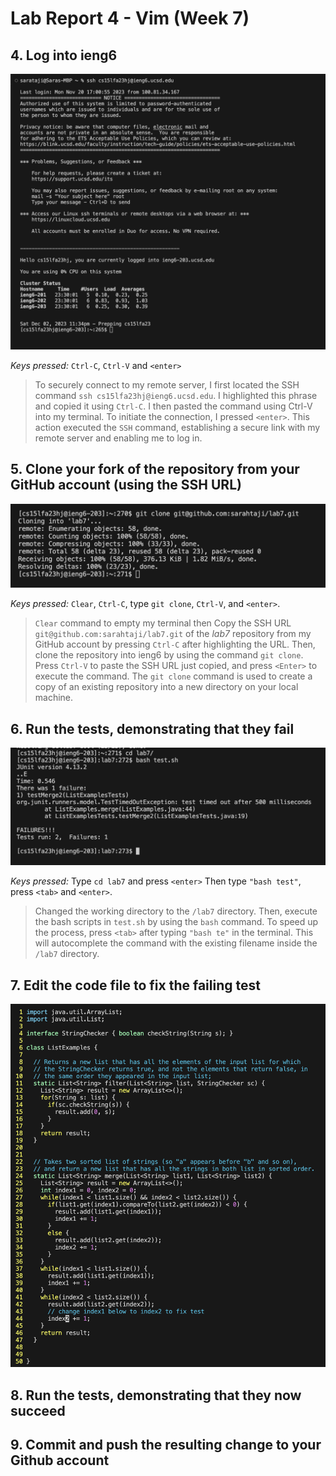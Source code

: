 # Lab Report 4 - Vim (Week 7)

## 4. Log into ieng6

![Image](loginssh.png)

*Keys pressed:* `Ctrl-C`, `Ctrl-V` and `<enter>`

> To securely connect to my remote server, I first located the SSH command ```ssh cs15lfa23hj@ieng6.ucsd.edu```. I highlighted this phrase and copied it using ```Ctrl-C```. I then pasted the command using Ctrl-V into my terminal. To initiate the connection, I pressed ```<enter>```. This action executed the ```SSH``` command, establishing a secure link with my remote server and enabling me to log in.

## 5. Clone your fork of the repository from your GitHub account (using the SSH URL)
![Image](lab7.png)

*Keys pressed:* `Clear`, `Ctrl-C`, type `git clone`, `Ctrl-V`, and `<enter>`.

> `Clear` command to empty my terminal then Copy the SSH URL `git@github.com:sarahtaji/lab7.git` of the *lab7* repository from my GitHub account by pressing `Ctrl-C` after highlighting the URL. Then, clone the repository into ieng6 by using the command `git clone`. Press `Ctrl-V` to paste the SSH URL just copied, and press `<Enter>` to execute the command. The `git clone` command is used to create a copy of an existing repository into a new directory on your local machine.

## 6. Run the tests, demonstrating that they fail
![Image](test.png)

*Keys pressed:* Type `cd lab7` and press `<enter>` Then type `"bash test"`, press `<tab>` and `<enter>`.

> Changed the working directory to the `/lab7` directory. Then, execute the bash scripts in `test.sh` by using the `bash` command. To speed up the process, press `<tab>` after typing `"bash te"` in the terminal. This will autocomplete the command with the existing filename inside the `/lab7` directory.

## 7. Edit the code file to fix the failing test
![Image](Vim.png)

## 8. Run the tests, demonstrating that they now succeed
## 9. Commit and push the resulting change to your Github account
